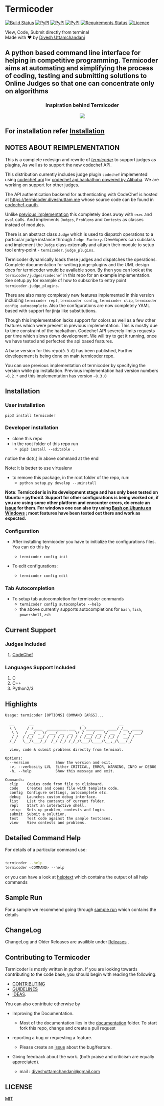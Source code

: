 # Termicoder

[![Build Status](https://travis-ci.org/termicoder/termicoder.svg?branch=master)](https://travis-ci.org/termicoder/termicoder)
[![PyPI](https://img.shields.io/pypi/status/termicoder.svg)](https://pypi.python.org/pypi/termicoder)
[![PyPI](https://img.shields.io/pypi/pyversions/termicoder.svg)](https://pypi.python.org/pypi/termicoder)
[![PyPI](https://img.shields.io/pypi/v/termicoder.svg)](https://pypi.python.org/pypi/termicoder)
[![Requirements Status](https://requires.io/github/termicoder/termicoder/requirements.svg?branch=master)](https://requires.io/github/termicoder/termicoder/requirements/?branch=master)
[![Licence](https://img.shields.io/github/license/termicoder/termicoder.svg)](https://github.com/termicoder/termicoder/blob/master/LICENSE.txt)

View, Code, Submit directly from terminal  
Made with :heart: by [Divesh Uttamchandani](https://github.com/diveshuttam)

## A python based command line interface for helping in competitive programming. Termicoder aims at automating and simplifying the process of coding, testing and submitting solutions to Online Judges so that one can concentrate only on algorithms

<h3 align="center">
Inspiration behind Termicoder
</h3>
<p align="center">
  <img src="./images/inspiration.png">
</p>

## For installation refer [Installation](#installation)

## NOTES ABOUT REIMPLEMENTATION

This is a complete redesign and rewrite of [_termicoder_](https://github.com/termicoder/termicoder/tree/previous_alpha) to support judges as plugins,
As well as to support the new codechef API.

This distribution currently includes judge plugin `codechef` implemented using
[codechef api](http://developers.codechef.com/) for [codechef api hackathon powered by Alibaba](https://www.codechef.com/CAH1801). We are working on support for other judges.

The API authentication backend for authenticating with CodeChef is hosted at https://termicoder.diveshuttam.me 
whose source code can be found in [codechef-oauth](https://github.com/termicoder/codechef-oauth).

Unlike [previous implementation](https://github.com/termicoder/termicoder/tree/previous_alpha) this
completely does away with `exec` and `eval` calls. And implements `Judges`,
`Problems` and `Contests` as classes instead of modules.

There is an abstract class `Judge` which is used to dispatch operations to a
particular judge instance through `Judge Factory`.
Developers can subclass and implement the `Judge` class externally
and attach their module to setup tool entry-point - `termicoder.judge_plugins`.

Termicoder dynamically loads these judges and dispatches the operations.
Complete documentation for writing judge-plugins and the UML design docs for
termicoder would be available soon. By then you can look at the
`termicoder/judges/codechef` in this repo for an example implementation.
See setup.py for example of how to subscribe to entry point
`termicoder.judge_plugins`.

There are also many completely new features implemented in this version including
`termicoder repl`, `termicoder config`, `termicoder clip`, `termicoder config autocomplete`.
Also the configurations are now completely YAML based with support for jinja like substitutions.

Though this implementation lacks support for colors as well as a few other
features which were present in previous implementation.
This is mostly due to time constraint of the hackathon. Codechef API
severely limits requests per time which slows down development.
We will try to get it running, once we have tested and perfected the
api based features.

A base version for this repo(`0.3.0`) has been published,
Further developement is being done on [main termicoder repo](https://github.com/termicoder/termicoder).

You can use previous implementation of termicoder by specifying the version while pip
installation.
Previous implementation had version numbers `~0.2.*` and this implementation has
version `~0.3.0`


## Installation

### User installation

`pip3 install termicoder`

### Developer installation

- clone this repo
- in the root folder of this repo run
  - `pip3 install --editable .`

notice the dot(.) in above command at the end

Note: it is better to use virtualenv

- to remove this package, in the root folder of the repo, run:
  - `python setup.py develop --uninstall`

**Note: Termicoder is in its development stage and has only been tested on Ubuntu + python3. Support for other configurations is being worked on, if you are using some other platform and encounter errors, do create an [issue](https://github.com/diveshuttam/termicoder/issues) for them. For windows one can also try using [Bash on Ubuntu on Windows](https://msdn.microsoft.com/en-us/commandline/wsl/about) ; most features have been tested out there and work as expected.**

### Configuration

- After installing termicoder you have to initialize the configurations files. You can do this by
  - `termicoder config init`

- To edit configurations:
  - `termicoder config edit`

### Tab Autocompletion

- To setup tab autocompletion for termicoder commands
  - `termicoder config autocomplete --help`
  -  the above currently supports autocompletions for `bash`, `fish`, `powershell`, `zsh` 


## Current Support

### Judges Included

1. [CodeChef](http://www.codechef.com)

### Languages Support Included

1. C
2. C++
3. Python2/3

## Highlights

```
Usage: termicoder [OPTIONS] COMMAND [ARGS]...

  __       __                      _                __
  \ \     / /____  _________ ___  (_)________  ____/ /__  _____
   \ \   / __/ _ \/ ___/ __ `__ \/ / ___/ __ \/ __  / _ \/ ___/
   / /  / /_/  __/ /  / / / / / / / /__/ /_/ / /_/ /  __/ /
  /_/   \__/\___/_/  /_/ /_/ /_/_/\___/\____/\__,_/\___/_/

  view, code & submit problems directly from terminal.

Options:
  --version            Show the version and exit.
  -v, --verbosity LVL  Either CRITICAL, ERROR, WARNING, INFO or DEBUG
  -h, --help           Show this message and exit.

Commands:
  clip    Copies code from file to clipboard.
  code    Creates and opens file with template code.
  config  Configure settings, autocomplete etc.
  debug   Launches custom debug interface.
  list    List the contents of current folder.
  repl    Start an interactive shell.
  setup   Sets up problem, contests and login.
  submit  Submit a solution.
  test    Test code against the sample testcases.
  view    View contests and problems.
```

## Detailed Command Help

For details of a particular command use:

```bash

termicoder --help
termicoder <COMMAND> --help
```

or you can have a look at [helptext](documentation/helptext.md) which contains the output of all help commands

## Sample Run

For a sample we recommend going through [sample run](documentation/samplerun.md)
which contains the details

## ChangeLog

ChangeLog and Older Releases are availible under [Releases](https://github.com/termicoder/termicoder/releases) .

## Contributing to Termicoder

Termicoder is mostly written in python.
If you are looking towards contributing to the code base, you should begin with reading the following:

- [CONTRIBUTING](CONTRIBUTING.md)
- [GUIDELINES](documentation/guidelines.md)
- [IDEAS](https://github.com/termicoder/termicoder/blob/master/documentation/ideas.md).

You can also contribute otherwise by

- Improving the Documentation.
  - Most of the documentation lies in the [documentation](https://github.com/termicoder/termicoder/tree/master/documentation) folder. To start fork this repo, change and create a pull request

- reporting a bug or requesting a feature.
  - Please create an [issue](https://github.com/termicoder/termicoder/issues) about the bug/feature.

- Giving feedback about the work. (both praise and criticism are equally appreciated).
  - mail : diveshuttamchandani@gmail.com

## LICENSE

[MIT](LICENSE.txt)



